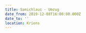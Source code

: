 ```yaml
---
title: Samichlaus - Umzug
date_from: 2019-12-08T16:00:00.000Z
date_to: ''
location: Kriens
---
```


